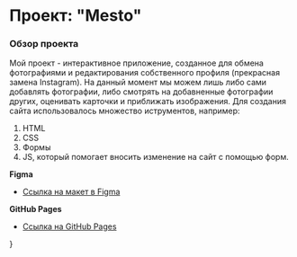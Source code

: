 # Проект: "Mesto"

### __Обзор проекта__
Мой проект - интерактивное приложение, созданное для обмена фотографиями и редактирования собственного профиля (прекрасная замена Instagram). 
На данный момент мы можем лишь либо сами добавлять фотографии, либо смотрять на добавненные фотографии других, оценивать карточки и приближать изображения.
Для создания сайта использовалось множество иструментов, например:
1. HTML 
2. CSS
3. Формы
4. JS, который помогает вносить изменение на сайт с помощью форм.


**Figma**

* [Ссылка на макет в Figma](https://www.figma.com/file/2cn9N9jSkmxD84oJik7xL7/JavaScript.-Sprint-4?node-id=0%3A1)


**GitHub Pages**

* [Ссылка на GitHub Pages](https://sofalis.github.io/mesto/)

}
